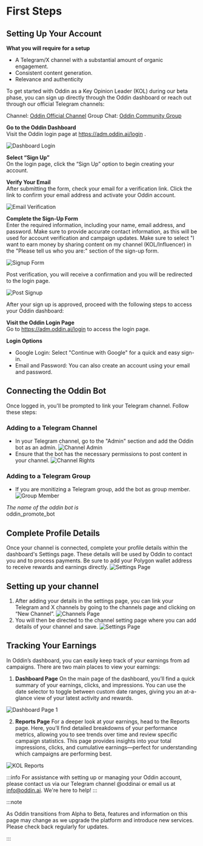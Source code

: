 # First Steps

## Setting Up Your Account

**What you will require for a setup**

- A Telegram/X channel with a substantial amount of organic engagement.
- Consistent content generation.
- Relevance and authenticity

To get started with Oddin as a Key Opinion Leader (KOL) during our beta phase, you can sign up directly through the Oddin dashboard or reach out through our official Telegram channels:

Channel: [Oddin Official Channel](https://t.me/oddinai)
Group Chat: [Oddin Community Group](https://t.me/+xC7MTyOquMowMmM0)

**Go to the Oddin Dashboard** \
Visit the Oddin login page at https://adm.oddin.ai/login .

![Dashboard Login](/img/oddin-dashboard-login.jpg)

**Select “Sign Up”** \
On the login page, click the “Sign Up” option to begin creating your account.

**Verify Your Email** \
After submitting the form, check your email for a verification link. Click the link to confirm your email address and activate your Oddin account.

![Email Verification](/img/oddin-email-verification.jpg)

**Complete the Sign-Up Form**\
Enter the required information, including your name, email address, and password. Make sure to provide accurate contact information, as this will be used for account verification and campaign updates. Make sure to select "I want to earn money by sharing content on my channel (KOL/Influencer) in the "Please tell us who you are:" section of the sign-up form.

![Signup Form](/img/oddin-signup-form.jpg)

Post verification, you will receive a confirmation and you will be redirected to the login page.

![Post Signup](/img/oddin-post-signup.jpg)

After your sign up is approved, proceed with the following steps to access your Oddin dashboard:

**Visit the Oddin Login Page**\
Go to https://adm.oddin.ai/login to access the login page.

**Login Options**

- Google Login: Select "Continue with Google" for a quick and easy sign-in.
- Email and Password: You can also create an account using your email and password.

## Connecting the Oddin Bot

Once logged in, you'll be prompted to link your Telegram channel. Follow these steps:

### Adding to a Telegram Channel

- In your Telegram channel, go to the "Admin" section and add the Oddin bot as an admin.
  ![Channel Admin](/img/tg-channel-add-admin.jpg)
- Ensure that the bot has the necessary permissions to post content in your channel.
  ![Channel Rights](/img/tg-channel-admin-rights.jpg)

### Adding to a Telegram Group

- If you are monitizing a Telegram group, add the bot as group member.
  ![Group Member](/img/tg-group-add-member.jpg)

_The name of the oddin bot is_\
oddin_promote_bot

## Complete Profile Details

Once your channel is connected, complete your profile details within the dashboard's Settings page. These details will be used by Oddin to contact you and to process payments. Be sure to add your Polygon wallet address to receive rewards and earnings directly.
![Settings Page](/img/oddin-kol-settings.jpg)

## Setting up your channel

1. After adding your details in the settings page, you can link your Telegram and X channels by going to the channels page and clicking on “New Channel”.
   ![Channels Page](/img/oddin-kol-channels.jpg)
2. You will then be directed to the channel setting page where you can add details of your channel and save.
   ![Settings Page](/img/oddin-channel-setup.jpg)

## Tracking Your Earnings

In Oddin’s dashboard, you can easily keep track of your earnings from ad campaigns. There are two main places to view your earnings:

1. **Dashboard Page**
   On the main page of the dashboard, you’ll find a quick summary of your earnings, clicks, and impressions. You can use the date selector to toggle between custom date ranges, giving you an at-a-glance view of your latest activity and rewards.

![Dashboard Page 1](/img/oddin-kol-dashboard-1.jpg)

2. **Reports Page**
   For a deeper look at your earnings, head to the Reports page. Here, you’ll find detailed breakdowns of your performance metrics, allowing you to see trends over time and review specific campaign statistics. This page provides insights into your total impressions, clicks, and cumulative earnings—perfect for understanding which campaigns are performing best.

![KOL Reports](/img/oddin-kol-reports.jpg)

:::info
For assistance with setting up or managing your Oddin account, please contact us via our Telegram channel @oddinai or email us at info@oddin.ai. We're here to help!
:::

:::note

As Oddin transitions from Alpha to Beta, features and information on this page may change as we upgrade the platform and introduce new services. Please check back regularly for updates.

:::
